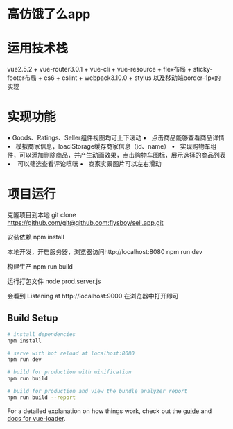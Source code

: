 # 高仿饿了么app
# 运用技术栈
vue2.5.2 + vue-router3.0.1 + vue-cli + vue-resource + flex布局 + sticky-footer布局 + es6 + eslint + webpack3.10.0 + stylus
以及移动端border-1px的实现

# 实现功能
•    Goods、Ratings、Seller组件视图均可上下滚动
•    点击商品能够查看商品详情
•    模拟商家信息，loaclStorage缓存商家信息（id、name）
•    实现购物车组件，可以添加删除商品，并产生动画效果，点击购物车图标，展示选择的商品列表
•    可以筛选查看评论嘻嘻
•    商家实景图片可以左右滑动 

# 项目运行

克隆项目到本地
git clone https://github.com/git@github.com:flysboy/sell.app.git

安装依赖
npm install

本地开发，开启服务器，浏览器访问http://localhost:8080
npm run dev

构建生产
npm run build

运行打包文件
node prod.server.js 

会看到 Listening at http://localhost:9000 在浏览器中打开即可

## Build Setup

``` bash
# install dependencies
npm install

# serve with hot reload at localhost:8080
npm run dev

# build for production with minification
npm run build

# build for production and view the bundle analyzer report
npm run build --report
```

For a detailed explanation on how things work, check out the [guide](http://vuejs-templates.github.io/webpack/) and [docs for vue-loader](http://vuejs.github.io/vue-loader).

